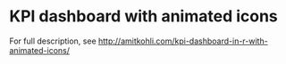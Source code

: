 # KPI dashboard  with animated icons

For full description, see http://amitkohli.com/kpi-dashboard-in-r-with-animated-icons/
